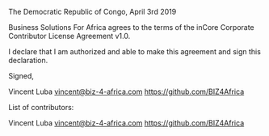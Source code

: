 The Democratic Republic of Congo, April 3rd 2019

Business Solutions For Africa agrees to the terms of the inCore Corporate Contributor License
Agreement v1.0.

I declare that I am authorized and able to make this agreement and sign this
declaration.

Signed,

Vincent Luba vincent@biz-4-africa.com https://github.com/BIZ4Africa

List of contributors:

Vincent Luba vincent@biz-4-africa.com https://github.com/BIZ4Africa
